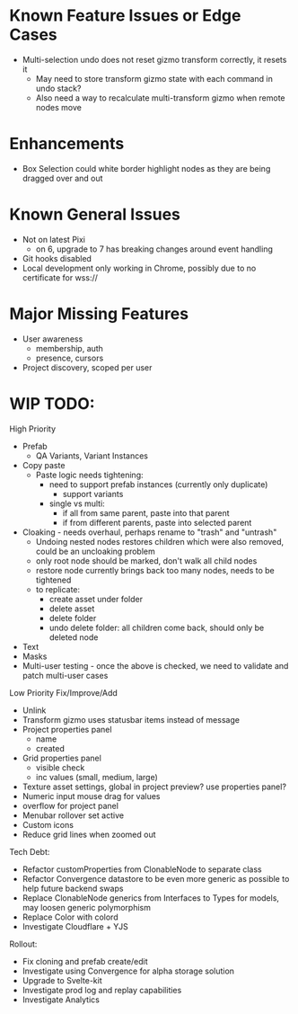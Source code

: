 # Known Feature Issues or Edge Cases

* Multi-selection undo does not reset gizmo transform correctly, it resets it
    - May need to store transform gizmo state with each command in undo stack?
    - Also need a way to recalculate multi-transform gizmo when remote nodes move

# Enhancements

* Box Selection could white border highlight nodes as they are being dragged over and out

# Known General Issues

* Not on latest Pixi
    - on 6, upgrade to 7 has breaking changes around event handling
* Git hooks disabled
* Local development only working in Chrome, possibly due to no certificate for wss://

# Major Missing Features

* User awareness
    - membership, auth
    - presence, cursors
* Project discovery, scoped per user

# WIP TODO:

High Priority
* Prefab
    - QA Variants, Variant Instances
* Copy paste
    - Paste logic needs tightening:
        - need to support prefab instances (currently only duplicate)
            - support variants
        - single vs multi:
            - if all from same parent, paste into that parent
            - if from different parents, paste into selected parent
* Cloaking - needs overhaul, perhaps rename to "trash" and "untrash"
    - Undoing nested nodes restores children which were also removed, could be an uncloaking problem
    - only root node should be marked, don't walk all child nodes
    - restore node currently brings back too many nodes, needs to be tightened
    - to replicate:
        - create asset under folder
        - delete asset
        - delete folder
        - undo delete folder: all children come back, should only be deleted node
* Text
* Masks
* Multi-user testing - once the above is checked, we need to validate and patch multi-user cases

Low Priority Fix/Improve/Add
* Unlink
* Transform gizmo uses statusbar items instead of message
* Project properties panel
    - name
    - created
* Grid properties panel
    - visible check
    - inc values (small, medium, large)
* Texture asset settings, global in project preview? use properties panel?
* Numeric input mouse drag for values
* overflow for project panel
* Menubar rollover set active
* Custom icons
* Reduce grid lines when zoomed out

Tech Debt:
* Refactor customProperties from ClonableNode to separate class
* Refactor Convergence datastore to be even more generic as possible to help future backend swaps
* Replace ClonableNode generics from Interfaces to Types for models, may loosen generic polymorphism
* Replace Color with colord
* Investigate Cloudflare + YJS

Rollout:
* Fix cloning and prefab create/edit
* Investigate using Convergence for alpha storage solution
* Upgrade to Svelte-kit
* Investigate prod log and replay capabilities
* Investigate Analytics